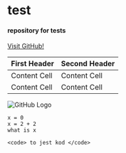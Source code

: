 test
==========

#### repository for tests

[Visit GitHub!](www.github.com)

First Header  | Second Header
------------- | -------------
Content Cell  | Content Cell
Content Cell  | Content Cell

![GitHub Logo](http://szytop.t15.org/icon1.png)

```
x = 0
x = 2 + 2
what is x
```

`<code> to jest kod </code>`

